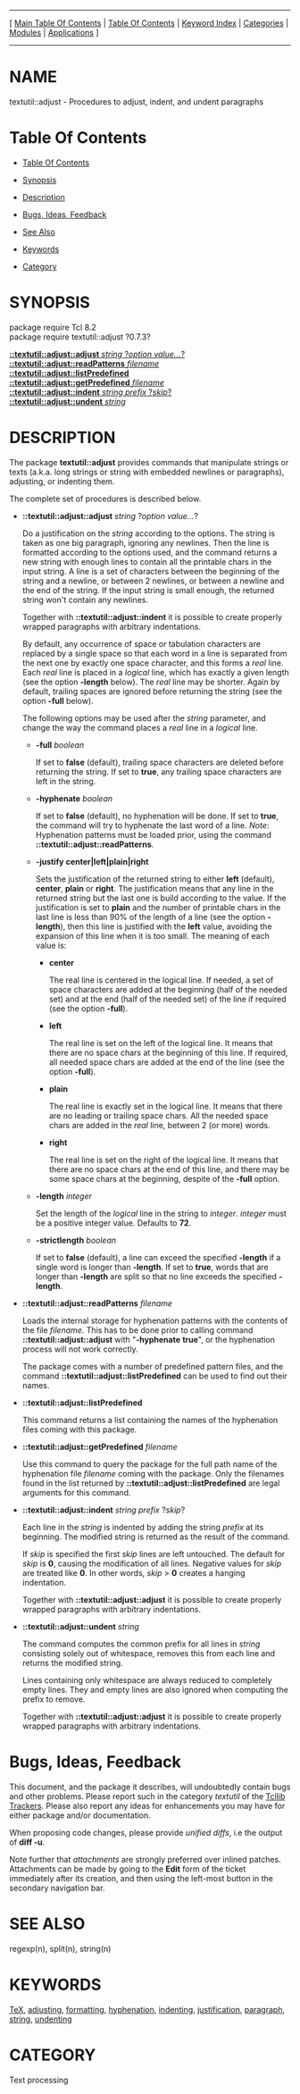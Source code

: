 
[//000000001]: # (textutil::adjust \- Text and string utilities, macro processing)
[//000000002]: # (Generated from file 'adjust\.man' by tcllib/doctools with format 'markdown')
[//000000003]: # (textutil::adjust\(n\) 0\.7\.3 tcllib "Text and string utilities, macro processing")

<hr> [ <a href="../../../../toc.md">Main Table Of Contents</a> &#124; <a
href="../../../toc.md">Table Of Contents</a> &#124; <a
href="../../../../index.md">Keyword Index</a> &#124; <a
href="../../../../toc0.md">Categories</a> &#124; <a
href="../../../../toc1.md">Modules</a> &#124; <a
href="../../../../toc2.md">Applications</a> ] <hr>

# NAME

textutil::adjust \- Procedures to adjust, indent, and undent paragraphs

# <a name='toc'></a>Table Of Contents

  - [Table Of Contents](#toc)

  - [Synopsis](#synopsis)

  - [Description](#section1)

  - [Bugs, Ideas, Feedback](#section2)

  - [See Also](#seealso)

  - [Keywords](#keywords)

  - [Category](#category)

# <a name='synopsis'></a>SYNOPSIS

package require Tcl 8\.2  
package require textutil::adjust ?0\.7\.3?  

[__::textutil::adjust::adjust__ *string* ?*option value\.\.\.*?](#1)  
[__::textutil::adjust::readPatterns__ *filename*](#2)  
[__::textutil::adjust::listPredefined__](#3)  
[__::textutil::adjust::getPredefined__ *filename*](#4)  
[__::textutil::adjust::indent__ *string* *prefix* ?*skip*?](#5)  
[__::textutil::adjust::undent__ *string*](#6)  

# <a name='description'></a>DESCRIPTION

The package __textutil::adjust__ provides commands that manipulate strings
or texts \(a\.k\.a\. long strings or string with embedded newlines or paragraphs\),
adjusting, or indenting them\.

The complete set of procedures is described below\.

  - <a name='1'></a>__::textutil::adjust::adjust__ *string* ?*option value\.\.\.*?

    Do a justification on the *string* according to the options\. The string is
    taken as one big paragraph, ignoring any newlines\. Then the line is
    formatted according to the options used, and the command returns a new
    string with enough lines to contain all the printable chars in the input
    string\. A line is a set of characters between the beginning of the string
    and a newline, or between 2 newlines, or between a newline and the end of
    the string\. If the input string is small enough, the returned string won't
    contain any newlines\.

    Together with __::textutil::adjust::indent__ it is possible to create
    properly wrapped paragraphs with arbitrary indentations\.

    By default, any occurrence of space or tabulation characters are replaced by
    a single space so that each word in a line is separated from the next one by
    exactly one space character, and this forms a *real* line\. Each *real*
    line is placed in a *logical* line, which has exactly a given length \(see
    the option __\-length__ below\)\. The *real* line may be shorter\. Again
    by default, trailing spaces are ignored before returning the string \(see the
    option __\-full__ below\)\.

    The following options may be used after the *string* parameter, and change
    the way the command places a *real* line in a *logical* line\.

      * __\-full__ *boolean*

        If set to __false__ \(default\), trailing space characters are deleted
        before returning the string\. If set to __true__, any trailing space
        characters are left in the string\.

      * __\-hyphenate__ *boolean*

        If set to __false__ \(default\), no hyphenation will be done\. If set
        to __true__, the command will try to hyphenate the last word of a
        line\. *Note*: Hyphenation patterns must be loaded prior, using the
        command __::textutil::adjust::readPatterns__\.

      * __\-justify__ __center&#124;left&#124;plain&#124;right__

        Sets the justification of the returned string to either __left__
        \(default\), __center__, __plain__ or __right__\. The
        justification means that any line in the returned string but the last
        one is build according to the value\. If the justification is set to
        __plain__ and the number of printable chars in the last line is less
        than 90% of the length of a line \(see the option __\-length__\), then
        this line is justified with the __left__ value, avoiding the
        expansion of this line when it is too small\. The meaning of each value
        is:

          + __center__

            The real line is centered in the logical line\. If needed, a set of
            space characters are added at the beginning \(half of the needed set\)
            and at the end \(half of the needed set\) of the line if required \(see
            the option __\-full__\)\.

          + __left__

            The real line is set on the left of the logical line\. It means that
            there are no space chars at the beginning of this line\. If required,
            all needed space chars are added at the end of the line \(see the
            option __\-full__\)\.

          + __plain__

            The real line is exactly set in the logical line\. It means that
            there are no leading or trailing space chars\. All the needed space
            chars are added in the *real* line, between 2 \(or more\) words\.

          + __right__

            The real line is set on the right of the logical line\. It means that
            there are no space chars at the end of this line, and there may be
            some space chars at the beginning, despite of the __\-full__
            option\.

      * __\-length__ *integer*

        Set the length of the *logical* line in the string to *integer*\.
        *integer* must be a positive integer value\. Defaults to __72__\.

      * __\-strictlength__ *boolean*

        If set to __false__ \(default\), a line can exceed the specified
        __\-length__ if a single word is longer than __\-length__\. If set
        to __true__, words that are longer than __\-length__ are split so
        that no line exceeds the specified __\-length__\.

  - <a name='2'></a>__::textutil::adjust::readPatterns__ *filename*

    Loads the internal storage for hyphenation patterns with the contents of the
    file *filename*\. This has to be done prior to calling command
    __::textutil::adjust::adjust__ with "__\-hyphenate__ __true__",
    or the hyphenation process will not work correctly\.

    The package comes with a number of predefined pattern files, and the command
    __::textutil::adjust::listPredefined__ can be used to find out their
    names\.

  - <a name='3'></a>__::textutil::adjust::listPredefined__

    This command returns a list containing the names of the hyphenation files
    coming with this package\.

  - <a name='4'></a>__::textutil::adjust::getPredefined__ *filename*

    Use this command to query the package for the full path name of the
    hyphenation file *filename* coming with the package\. Only the filenames
    found in the list returned by __::textutil::adjust::listPredefined__ are
    legal arguments for this command\.

  - <a name='5'></a>__::textutil::adjust::indent__ *string* *prefix* ?*skip*?

    Each line in the *string* is indented by adding the string *prefix* at
    its beginning\. The modified string is returned as the result of the command\.

    If *skip* is specified the first *skip* lines are left untouched\. The
    default for *skip* is __0__, causing the modification of all lines\.
    Negative values for *skip* are treated like __0__\. In other words,
    *skip* > __0__ creates a hanging indentation\.

    Together with __::textutil::adjust::adjust__ it is possible to create
    properly wrapped paragraphs with arbitrary indentations\.

  - <a name='6'></a>__::textutil::adjust::undent__ *string*

    The command computes the common prefix for all lines in *string*
    consisting solely out of whitespace, removes this from each line and returns
    the modified string\.

    Lines containing only whitespace are always reduced to completely empty
    lines\. They and empty lines are also ignored when computing the prefix to
    remove\.

    Together with __::textutil::adjust::adjust__ it is possible to create
    properly wrapped paragraphs with arbitrary indentations\.

# <a name='section2'></a>Bugs, Ideas, Feedback

This document, and the package it describes, will undoubtedly contain bugs and
other problems\. Please report such in the category *textutil* of the [Tcllib
Trackers](http://core\.tcl\.tk/tcllib/reportlist)\. Please also report any ideas
for enhancements you may have for either package and/or documentation\.

When proposing code changes, please provide *unified diffs*, i\.e the output of
__diff \-u__\.

Note further that *attachments* are strongly preferred over inlined patches\.
Attachments can be made by going to the __Edit__ form of the ticket
immediately after its creation, and then using the left\-most button in the
secondary navigation bar\.

# <a name='seealso'></a>SEE ALSO

regexp\(n\), split\(n\), string\(n\)

# <a name='keywords'></a>KEYWORDS

[TeX](\.\./\.\./\.\./\.\./index\.md\#tex),
[adjusting](\.\./\.\./\.\./\.\./index\.md\#adjusting),
[formatting](\.\./\.\./\.\./\.\./index\.md\#formatting),
[hyphenation](\.\./\.\./\.\./\.\./index\.md\#hyphenation),
[indenting](\.\./\.\./\.\./\.\./index\.md\#indenting),
[justification](\.\./\.\./\.\./\.\./index\.md\#justification),
[paragraph](\.\./\.\./\.\./\.\./index\.md\#paragraph),
[string](\.\./\.\./\.\./\.\./index\.md\#string),
[undenting](\.\./\.\./\.\./\.\./index\.md\#undenting)

# <a name='category'></a>CATEGORY

Text processing
